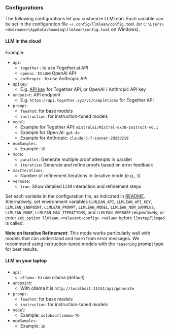 ### Configurations

The following configurations let you customize LLMLean. Each variable can be set in the configuration file `~/.config/llmlean/config.toml` (or `C:\Users\<Username>\AppData\Roaming\llmlean\config.toml` on Windows).

#### LLM in the cloud
Example:

- `api`:
  - `together` : to use Together.ai API
  - `openai` : to use OpenAI API
  - `anthropic` : to use Anthropic API
- `apiKey`:
  - E.g. [API key](https://api.together.xyz/settings/api-keys) for Together API, or OpenAI / Anthropic API key
- `endpoint`: API endpoint
  - E.g. `https://api.together.xyz/v1/completions` for Together API
- `prompt`:
  - `fewshot`: for base models
  - `instruction`: for instruction-tuned models
- `model`:
  - Example for Together API: `mistralai/Mixtral-8x7B-Instruct-v0.1`
  - Example for Open AI: `gpt-4o`
  - Example for Anthropic: `claude-3-7-sonnet-20250219`
- `numSamples`:
  - Example: `10`
- `mode`:
  - `parallel`: Generate multiple proof attempts in parallel
  - `iterative`: Generate and refine proofs based on error feedback
- `maxIterations`:
  - Number of refinement iterations in iterative mode (e.g., `3`)
- `verbose`:
  - `true`: Show detailed LLM interaction and refinement steps

Set each variable in the configuration file, as indicated in [README](../README.md). Alternatively, set environment variables `LLMLEAN_API`, `LLMLEAN_API_KEY`, `LLMLEAN_ENDPOINT`, `LLMLEAN_PROMPT`, `LLMLEAN_MODEL`, `LLMLEAN_NUM_SAMPLES`, `LLMLEAN_MODE`, `LLMLEAN_MAX_ITERATIONS`, and `LLMLEAN_VERBOSE` respectively, or enter `set_option llmlean.<relevant-config> <value>` before `llmstep`/`llmqed` is called.

**Note on Iterative Refinement**: This mode works particularly well with models that can understand and learn from error messages. We recommend using instruction-tuned models with the `reasoning` prompt type for best results.

#### LLM on your laptop
- `api`:
  - `ollama` : to use ollama (default)
- `endpoint`:
  - With ollama it is `http://localhost:11434/api/generate`
- `prompt`:
  - `fewshot`: for base models
  - `instruction`: for instruction-tuned models
- `model`:
  - Example: `solobsd/llemma-7b`
- `numSamples`:
  - Example: `10`
